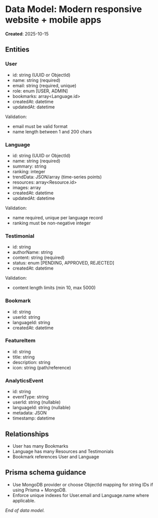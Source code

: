 # Data Model: Modern responsive website + mobile apps

**Created**: 2025-10-15

## Entities

### User

- id: string (UUID or ObjectId)
- name: string (required)
- email: string (required, unique)
- role: enum [USER, ADMIN]
- bookmarks: array<Language.id>
- createdAt: datetime
- updatedAt: datetime

Validation:

- email must be valid format
- name length between 1 and 200 chars

### Language

- id: string (UUID or ObjectId)
- name: string (required)
- summary: string
- ranking: integer
- trendData: JSON/array (time-series points)
- resources: array<Resource.id>
- images: array<string>
- createdAt: datetime
- updatedAt: datetime

Validation:

- name required, unique per language record
- ranking must be non-negative integer

### Testimonial

- id: string
- authorName: string
- content: string (required)
- status: enum [PENDING, APPROVED, REJECTED]
- createdAt: datetime

Validation:

- content length limits (min 10, max 5000)

### Bookmark

- id: string
- userId: string
- languageId: string
- createdAt: datetime

### FeatureItem

- id: string
- title: string
- description: string
- icon: string (path/reference)

### AnalyticsEvent

- id: string
- eventType: string
- userId: string (nullable)
- languageId: string (nullable)
- metadata: JSON
- timestamp: datetime

## Relationships

- User has many Bookmarks
- Language has many Resources and Testimonials
- Bookmark references User and Language

## Prisma schema guidance

- Use MongoDB provider or choose ObjectId mapping for string IDs if using Prisma + MongoDB.
- Enforce unique indexes for User.email and Language.name where applicable.

_End of data model._
